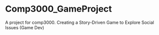 # Comp3000_GameProject
A project for comp3000. Creating a Story-Driven Game to Explore Social Issues (Game Dev)
